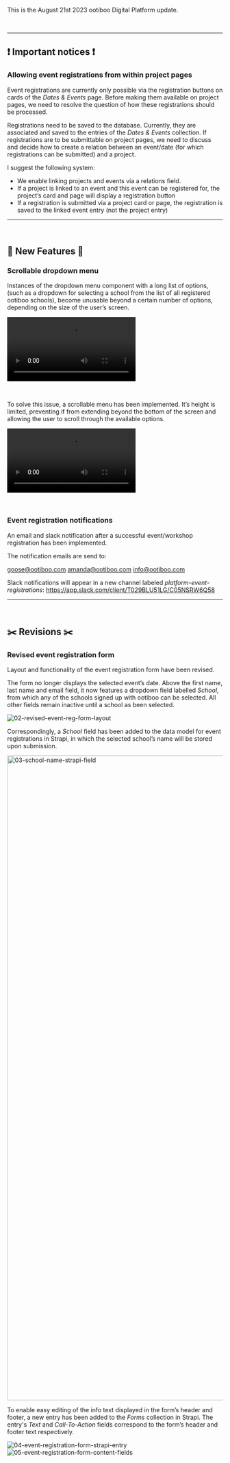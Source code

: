 This is the August 21st 2023 ootiboo Digital Platform update.

<br>

--- 

## ❗ Important notices ❗

### Allowing event registrations from within project pages

Event registrations are currently only possible via the registration buttons on cards of the _Dates & Events_ page. Before making them available on project pages, we need to resolve the question of how these registrations should be processed.

Registrations need to be saved to the database. Currently, they are associated and saved to the entries of the _Dates & Events_ collection. If registrations are to be submittable on project pages, we need to discuss and decide how to create a relation between an event/date (for which registrations can be submitted) and a project.

I suggest the following system: 

- We enable linking projects and events via a relations field. 
- If a project is linked to an event and this event can be registered for, the project’s card and page will display a registration button
- If a registration is submitted via a project card or page, the registration is saved to the linked event entry (not the project entry)

--- 

<br>

## 🚀 New Features 🚀

### Scrollable dropdown menu

Instances of the dropdown menu component with a long list of options, (such as a dropdown for selecting a school from the list of all registered ootiboo schools), become unusable beyond a certain number of options, depending on the size of the user’s screen.

<video 
  src     ="https://github.com/joh-sch/ootiboo-Update-Notes/assets/39758027/7dcc39ff-b6bd-4c96-a65a-fba2011e7562" 
  controls="controls" 
  style   ="max-width: 100%;">
</video>

<br>

To solve this issue, a scrollable menu has been implemented. It’s height is limited, preventing if from extending beyond the bottom of the screen and allowing the user to scroll through the available options.

<video 
  src     ="https://github.com/joh-sch/ootiboo-Update-Notes/assets/39758027/941949c1-ea4b-480d-97fd-91885c31fcfb" 
  controls="controls" 
  style   ="max-width: 100%;">
</video>

<br>

### Event registration notifications

An email and slack notification after a successful event/workshop registration has been implemented.

The notification emails are send to:

goose@ootiboo.com
amanda@ootiboo.com
info@ootiboo.com

Slack notifications will appear in a new channel labeled _platform-event-registrations_:
https://app.slack.com/client/T029BLU51LG/C05NSRW6Q58

---

<br>

## ✂️ Revisions ✂️

### Revised event registration form

Layout and functionality of the event registration form have been revised. 

The form no longer displays the selected event’s date. Above the first name, last name and email field, it now features a dropdown field labelled _School_, from which any of the schools signed up with ootiboo can be selected. All other fields remain inactive until a school as been selected.

![02-revised-event-reg-form-layout](https://github.com/joh-sch/ootiboo-Update-Notes/assets/39758027/aaaad01b-848b-4526-9b9b-65bf70f24bfb)

Correspondingly, a _School_ field has been added to the data model for event registrations in Strapi, in which the selected school’s name will be stored upon submission.

<img width="1504" alt="03-school-name-strapi-field" src="https://github.com/joh-sch/ootiboo-Update-Notes/assets/39758027/4b158037-f40f-4ba4-aa13-c0a7599f3ac2">

To enable easy editing of the info text displayed in the form’s header and footer, a new entry has been added to the _Forms_ collection in Strapi. The entry's _Text_ and _Call-To-Action_ fields correspond to the form’s header and footer text respectively.

![04-event-registration-form-strapi-entry](https://github.com/joh-sch/ootiboo-Update-Notes/assets/39758027/42be6bad-a591-4dec-9cf1-168b967eef56)
![05-event-registration-form-content-fields](https://github.com/joh-sch/ootiboo-Update-Notes/assets/39758027/323b6217-a9b3-42d6-9888-a79350612093)

<br>
